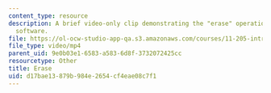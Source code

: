 ```yaml
---
content_type: resource
description: A brief video-only clip demonstrating the "erase" operation in ArcGIS
  software.
file: https://ol-ocw-studio-app-qa.s3.amazonaws.com/courses/11-205-introduction-to-spatial-analysis-fall-2019/d17bae13879b984e2654cf4eae08c7f1_MIT11_205F19_erase.mp4
file_type: video/mp4
parent_uid: 9e0b03e1-6583-a583-6d8f-3732072425cc
resourcetype: Other
title: Erase
uid: d17bae13-879b-984e-2654-cf4eae08c7f1
---
```

